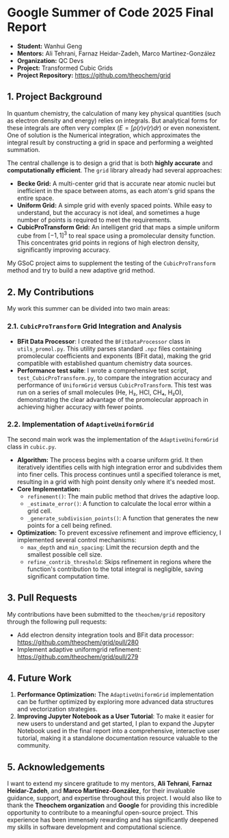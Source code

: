 # Google Summer of Code 2025 Final Report

- **Student:** Wanhui Geng 
- **Mentors:** Ali Tehrani, Farnaz Heidar-Zadeh, Marco Martínez-González
- **Organization:** QC Devs
- **Project:** Transformed Cubic Grids
- **Project Repository:** https://github.com/theochem/grid

## 1. Project Background

In quantum chemistry, the calculation of many key physical quantities (such as electron density and energy) relies on integrals. But analytical forms for these integrals are often very complex ($E=∫ρ(r)v(r)dr$) or even nonexistent. One of solution is the Numerical integration, which approximates the integral result by constructing a grid in space and performing a weighted summation. 

The central challenge is to design a grid that is both **highly accurate** and **computationally efficient**. The `grid` library already had several approaches:

- **Becke Grid:** A multi-center grid that is accurate near atomic nuclei but inefficient in the space between atoms, as each atom's grid spans the entire space.
- **Uniform Grid:** A simple grid with evenly spaced points. While easy to understand, but the accuracy is not ideal, and sometimes a huge number of points is required to meet the requirements. 
- **CubicProTransform Grid:** An intelligent grid that maps a simple uniform cube from $[-1, 1]^3$ to real space using a promolecular density function. This concentrates grid points in regions of high electron density, significantly improving accuracy.

My GSoC project aims to supplement the testing of the `CubicProTransform`  method and try to build a new adaptive grid method.

## 2. My Contributions

My work this summer can be divided into two main areas: 

### 2.1.  `CubicProTransform` Grid Integration and Analysis

- **BFit Data Processor**: I created the `BFitDataProcessor` class in `utils_promol.py`. This utility parses standard `.npz` files containing promolecular coefficients and exponents (BFit data), making the grid compatible with established quantum chemistry data sources.
- **Performance test suite**: I wrote a comprehensive test script, `test_CubicProTransform.py`, to compare the integration accuracy and performance of `UniformGrid` versus `CubicProTransform`. This test was run on a series of small molecules (He, H₂, HCl, CH₄, H₂O), demonstrating the clear advantage of the promolecular approach in achieving higher accuracy with fewer points.

### 2.2. Implementation of `AdaptiveUniformGrid`

The second main work was the implementation of the `AdaptiveUniformGrid` class in `cubic.py`. 

- **Algorithm:** The process begins with a coarse uniform grid. It then iteratively identifies cells with high integration error and subdivides them into finer cells. This process continues until a specified tolerance is met, resulting in a grid with high point density only where it's needed most.
- **Core Implementation:**
  - `refinement()`: The main public method that drives the adaptive loop.
  - `_estimate_error()`: A function to calculate the local error within a grid cell.
  - `_generate_subdivision_points()`: A function that generates the new points for a cell being refined.
- **Optimization:** To prevent excessive refinement and improve efficiency, I implemented several control mechanisms:
  - `max_depth` and `min_spacing`: Limit the recursion depth and the smallest possible cell size.
  - `refine_contrib_threshold`: Skips refinement in regions where the function's contribution to the total integral is negligible, saving significant computation time.

## 3. Pull Requests

My contributions have been submitted to the `theochem/grid` repository through the following pull requests:

- Add electron density integration tools and BFit data processor: https://github.com/theochem/grid/pull/280
- Implement adaptive uniformgrid refinement: https://github.com/theochem/grid/pull/279

## 4. Future Work

1. **Performance Optimization:** The `AdaptiveUniformGrid` implementation can be further optimized by exploring more advanced data structures and vectorization strategies.
2. **Improving Jupyter Notebook as a User Tutorial**: To make it easier for new users to understand and get started, I plan to expand the Jupyter Notebook used in the final report into a comprehensive, interactive user tutorial, making it a standalone documentation resource valuable to the community.

## 5. Acknowledgements

I want to extend my sincere gratitude to my mentors, **Ali Tehrani**, **Farnaz Heidar-Zadeh**, and **Marco Martínez-González**, for their invaluable guidance, support, and expertise throughout this project. I would also like to thank the **Theochem organization** and **Google** for providing this incredible opportunity to contribute to a meaningful open-source project. This experience has been immensely rewarding and has significantly deepened my skills in software development and computational science.
